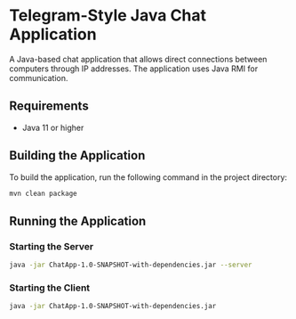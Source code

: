# Telegram-Style Java Chat Application

A Java-based chat application that allows direct connections between computers through IP addresses. The application uses Java RMI for communication.


## Requirements

- Java 11 or higher

## Building the Application

To build the application, run the following command in the project directory:

```bash
mvn clean package
```

## Running the Application

### Starting the Server

```bash
java -jar ChatApp-1.0-SNAPSHOT-with-dependencies.jar --server
```

### Starting the Client

```bash
java -jar ChatApp-1.0-SNAPSHOT-with-dependencies.jar
```
